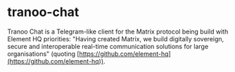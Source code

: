 # tranoo-chat
Tranoo Chat is a Telegram-like client for the Matrix protocol being build with Element HQ priorities: "Having created Matrix, we build digitally sovereign, secure and interoperable real-time communication solutions for large organisations" (quoting [https://github.com/element-hq](https://github.com/element-hq)).
